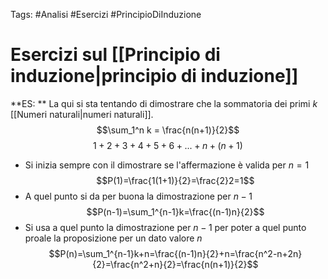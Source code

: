 Tags: #Analisi #Esercizi #PrincipioDiInduzione
# Esercizi sul [[Principio di induzione|principio di induzione]]
**ES: **
La qui si sta tentando di dimostrare che la sommatoria dei primi $k$ [[Numeri naturali|numeri naturali]].
$$\sum_1^n k = \frac{n(n+1)}{2}$$
$$1+2+3+4+5+6+...+n+(n+1)$$
- Si inizia sempre con il dimostrare se l'affermazione è valida per $n=1$
$$P(1)=\frac{1(1+1)}{2}=\frac{2}2=1$$
- A quel punto si da per buona la dimostrazione per $n-1$
$$P(n-1)=\sum_1^{n-1}k=\frac{(n-1)n}{2}$$
- Si usa a quel punto la dimostrazione per $n-1$ per poter a quel punto proale la proposizione per un dato valore $n$
$$P(n)=\sum_1^{n-1}k+n=\frac{(n-1)n}{2}+n=\frac{n^2-n+2n}{2}=\frac{n^2+n}{2}=\frac{n(n+1)}{2}$$